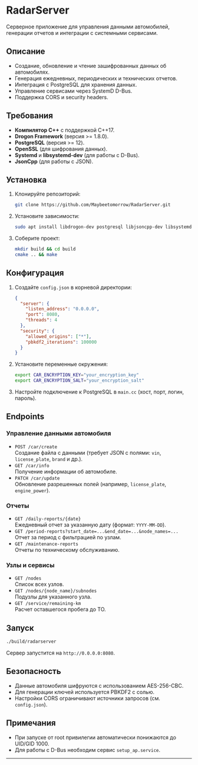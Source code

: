 # RadarServer

Серверное приложение для управления данными автомобилей, генерации отчетов и интеграции с системными сервисами.

## Описание
- Создание, обновление и чтение зашифрованных данных об автомобилях.
- Генерация ежедневных, периодических и технических отчетов.
- Интеграция с PostgreSQL для хранения данных.
- Управление сервисами через SystemD D-Bus.
- Поддержка CORS и security headers.

## Требования
- **Компилятор C++** с поддержкой C++17.
- **Drogon Framework** (версия >= 1.8.0).
- **PostgreSQL** (версия >= 12).
- **OpenSSL** (для шифрования данных).
- **Systemd** и **libsystemd-dev** (для работы с D-Bus).
- **JsonCpp** (для работы с JSON).

## Установка
1. Клонируйте репозиторий:
   ```bash
   git clone https://github.com/Maybeetomorrow/RadarServer.git
   ```
2. Установите зависимости:
   ```bash
   sudo apt install libdrogon-dev postgresql libjsoncpp-dev libsystemd-dev openssl
   ```
3. Соберите проект:
   ```bash
   mkdir build && cd build
   cmake .. && make
   ```

## Конфигурация
1. Создайте `config.json` в корневой директории:
   ```json
   {
     "server": {
       "listen_address": "0.0.0.0",
       "port": 8080,
       "threads": 4
     },
     "security": {
       "allowed_origins": ["*"],
       "pbkdf2_iterations": 100000
     }
   }
   ```
2. Установите переменные окружения:
   ```bash
   export CAR_ENCRYPTION_KEY="your_encryption_key"
   export CAR_ENCRYPTION_SALT="your_encryption_salt"
   ```
3. Настройте подключение к PostgreSQL в `main.cc` (хост, порт, логин, пароль).

## Endpoints
### Управление данными автомобиля
- `POST /car/create`  
  Создание файла с данными (требует JSON с полями: `vin`, `license_plate`, `brand` и др.).
- `GET /car/info`  
  Получение информации об автомобиле.
- `PATCH /car/update`  
  Обновление разрешенных полей (например, `license_plate`, `engine_power`).

### Отчеты
- `GET /daily-reports/{date}`  
  Ежедневный отчет за указанную дату (формат: `YYYY-MM-DD`).
- `GET /period-reports?start_date=...&end_date=...&node_names=...`  
  Отчет за период с фильтрацией по узлам.
- `GET /maintenance-reports`  
  Отчеты по техническому обслуживанию.

### Узлы и сервисы
- `GET /nodes`  
  Список всех узлов.
- `GET /nodes/{node_name}/subnodes`  
  Подузлы для указанного узла.
- `GET /service/remaining-km`  
  Расчет оставшегося пробега до ТО.

## Запуск
```bash
./build/radarserver
```

Сервер запустится на `http://0.0.0.0:8080`.

## Безопасность
- Данные автомобиля шифруются с использованием AES-256-CBC.
- Для генерации ключей используется PBKDF2 с солью.
- Настройки CORS ограничивают источники запросов (см. `config.json`).

## Примечания
- При запуске от root привилегии автоматически понижаются до UID/GID 1000.
- Для работы с D-Bus необходим сервис `setup_ap.service`.
---

